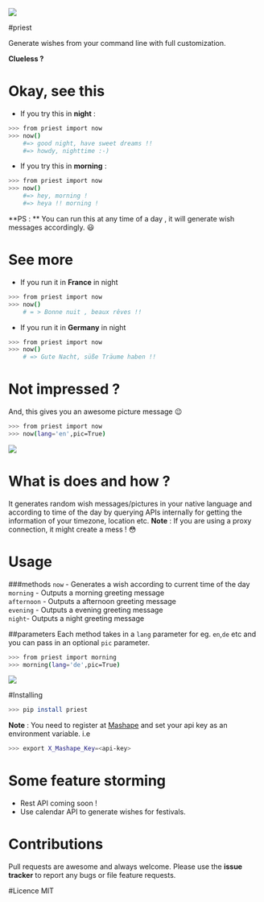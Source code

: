 ![](http://assets.flatcartoon.com/images/3.png)

#priest

Generate wishes from your command line with full customization.

**Clueless ?**

# Okay, see this
- If you try this in **night** :

```bash
>>> from priest import now
>>> now()
    #=> good night, have sweet dreams !!
    #=> howdy, nighttime :-)
```

- If you try this in **morning** :

```bash
>>> from priest import now
>>> now()
    #=> hey, morning !
    #=> heya !! morning !
```
        
**PS : ** You can run this at any time of a day , it will generate wish messages accordingly. :smiley:

# See more
- If you run it in **France** in night
    
```bash
>>> from priest import now
>>> now()
    # = > Bonne nuit , beaux rêves !!
```

- If you run it in **Germany** in night

```bash
>>> from priest import now
>>> now()
    # => Gute Nacht, süße Träume haben !!
```
        

# Not impressed ?
And, this gives you an awesome picture message :wink:

```bash
>>> from priest import now
>>> now(lang='en',pic=True)
```
    
![](http://i.imgur.com/pG2FRcr.jpg)

# What is does and how ?
It generates random wish messages/pictures in your native language and according to time of the day by querying APIs internally for getting the information of your timezone, location etc.
**Note** : If you are using a proxy connection, it might create a mess ! :flushed:

# Usage
###methods
`now` -  Generates a wish according to current time of the day    
`morning` -  Outputs a morning greeting message   
`afternoon` -  Outputs a afternoon greeting message   
`evening` -  Outputs a evening greeting message  
`night`-  Outputs a night greeting message   

##parameters 
Each method takes in a `lang` parameter for eg. `en`,`de` etc and you can pass in an optional `pic` parameter.

```bash
>>> from priest import morning
>>> morning(lang='de',pic=True)
```

![](http://i.imgur.com/hv8URIf.jpg)


#Installing

```bash
>>> pip install priest
```

**Note** : You need to register at [Mashape](https://www.mashape.com) and set your api key as an environment variable. i.e

```bash
>>> export X_Mashape_Key=<api-key>
```
    
# Some feature storming
- Rest API coming soon !
- Use calendar API to generate wishes for festivals.

# Contributions
Pull requests are awesome and always welcome. Please use the **issue tracker** to report any bugs or file feature requests.

#Licence 
MIT


